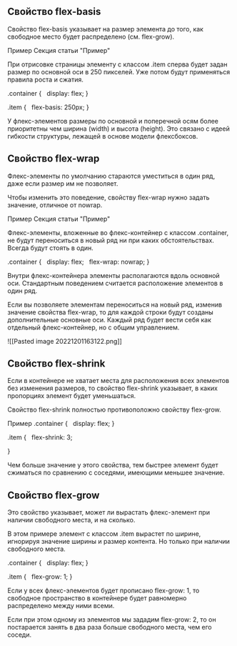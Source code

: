 
## Свойство flex-basis 

Свойство flex-basis указывает на размер элемента до того, как свободное место будет распределено (см. flex-grow).

Пример
Секция статьи "Пример"

При отрисовке страницы элементу с классом .item сперва будет задан размер по основной оси в 250 пикселей. Уже потом будут применяться правила роста и сжатия.

.container {
  display: flex;
}

.item {
  flex-basis: 250px;
}

У флекс-элементов размеры по основной и поперечной осям более приоритетны чем ширина (width) и высота (height). Это связано с идеей гибкости структуры, лежащей в основе модели флексбоксов.

## Свойство flex-wrap

Флекс-элементы по умолчанию стараются уместиться в один ряд, даже если размер им не позволяет.

Чтобы изменить это поведение, свойству flex-wrap нужно задать значение, отличное от nowrap.

Пример
Секция статьи "Пример"

Флекс-элементы, вложенные во флекс-контейнер с классом .container, не будут переноситься в новый ряд ни при каких обстоятельствах. Всегда будут стоять в один.

.container {
  display: flex;
  flex-wrap: nowrap;
}

Внутри флекс-контейнера элементы располагаются вдоль основной оси. Стандартным поведением считается расположение элементов в один ряд.

Если вы позволяете элементам переноситься на новый ряд, изменив значение свойства flex-wrap, то для каждой строки будут созданы дополнительные основные оси. Каждый ряд будет вести себя как отдельный флекс-контейнер, но с общим управлением.

![[Pasted image 20221201163122.png]]


## Свойство flex-shrink

Если в контейнере не хватает места для расположения всех элементов без изменения размеров, то свойство flex-shrink указывает, в каких пропорциях элемент будет уменьшаться.

Свойство flex-shrink полностью противоположно свойству flex-grow.

Пример
.container {
  display: flex;
}

.item {
  flex-shrink: 3;

}

Чем больше значение у этого свойства, тем быстрее элемент будет сжиматься по сравнению с соседями, имеющими меньшее значение.


## Свойство flex-grow
Это свойство указывает, может ли вырастать флекс-элемент при наличии свободного места, и на сколько.

В этом примере элемент с классом .item вырастет по ширине, игнорируя значение ширины и размер контента. Но только при наличии свободного места.

.container {
  display: flex;
}

.item {
  flex-grow: 1;
}

Если у всех флекс-элементов будет прописано flex-grow: 1, то свободное пространство в контейнере будет равномерно распределено между ними всеми.

Если при этом одному из элементов мы зададим flex-grow: 2, то он постарается занять в два раза больше свободного места, чем его соседи.